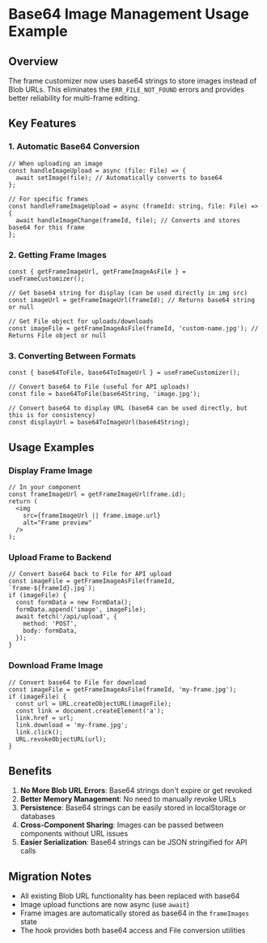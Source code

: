# Base64 Image Management Usage Example

## Overview
The frame customizer now uses base64 strings to store images instead of Blob URLs. This eliminates the `ERR_FILE_NOT_FOUND` errors and provides better reliability for multi-frame editing.

## Key Features

### 1. Automatic Base64 Conversion
```tsx
// When uploading an image
const handleImageUpload = async (file: File) => {
  await setImage(file); // Automatically converts to base64
};

// For specific frames
const handleFrameImageUpload = async (frameId: string, file: File) => {
  await handleImageChange(frameId, file); // Converts and stores base64 for this frame
};
```

### 2. Getting Frame Images
```tsx
const { getFrameImageUrl, getFrameImageAsFile } = useFrameCustomizer();

// Get base64 string for display (can be used directly in img src)
const imageUrl = getFrameImageUrl(frameId); // Returns base64 string or null

// Get File object for uploads/downloads
const imageFile = getFrameImageAsFile(frameId, 'custom-name.jpg'); // Returns File object or null
```

### 3. Converting Between Formats
```tsx
const { base64ToFile, base64ToImageUrl } = useFrameCustomizer();

// Convert base64 to File (useful for API uploads)
const file = base64ToFile(base64String, 'image.jpg');

// Convert base64 to display URL (base64 can be used directly, but this is for consistency)
const displayUrl = base64ToImageUrl(base64String);
```

## Usage Examples

### Display Frame Image
```tsx
// In your component
const frameImageUrl = getFrameImageUrl(frame.id);
return (
  <img 
    src={frameImageUrl || frame.image.url} 
    alt="Frame preview" 
  />
);
```

### Upload Frame to Backend
```tsx
// Convert base64 back to File for API upload
const imageFile = getFrameImageAsFile(frameId, `frame-${frameId}.jpg`);
if (imageFile) {
  const formData = new FormData();
  formData.append('image', imageFile);
  await fetch('/api/upload', {
    method: 'POST',
    body: formData,
  });
}
```

### Download Frame Image
```tsx
// Convert base64 to File for download
const imageFile = getFrameImageAsFile(frameId, 'my-frame.jpg');
if (imageFile) {
  const url = URL.createObjectURL(imageFile);
  const link = document.createElement('a');
  link.href = url;
  link.download = 'my-frame.jpg';
  link.click();
  URL.revokeObjectURL(url);
}
```

## Benefits

1. **No More Blob URL Errors**: Base64 strings don't expire or get revoked
2. **Better Memory Management**: No need to manually revoke URLs
3. **Persistence**: Base64 strings can be easily stored in localStorage or databases
4. **Cross-Component Sharing**: Images can be passed between components without URL issues
5. **Easier Serialization**: Base64 strings can be JSON stringified for API calls

## Migration Notes

- All existing Blob URL functionality has been replaced with base64
- Image upload functions are now async (use `await`)
- Frame images are automatically stored as base64 in the `frameImages` state
- The hook provides both base64 access and File conversion utilities
